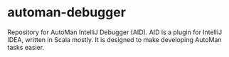 # automan-debugger
Repository for AutoMan IntelliJ Debugger (AID). AID is a plugin for IntelliJ IDEA, written in Scala mostly. It is designed to make developing AutoMan tasks easier.
